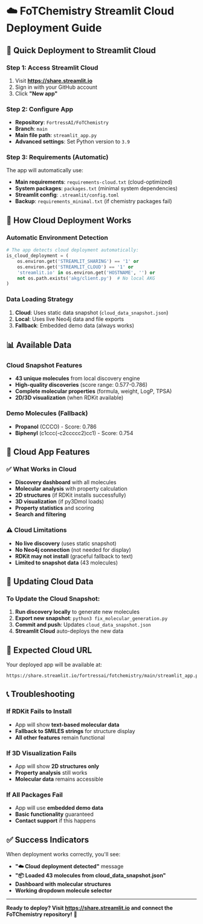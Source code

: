 # ☁️ FoTChemistry Streamlit Cloud Deployment Guide

## 🚀 Quick Deployment to Streamlit Cloud

### Step 1: Access Streamlit Cloud
1. Visit **https://share.streamlit.io**
2. Sign in with your GitHub account
3. Click **"New app"**

### Step 2: Configure App
- **Repository**: `FortressAI/FoTChemistry`
- **Branch**: `main`
- **Main file path**: `streamlit_app.py`
- **Advanced settings**: Set Python version to `3.9`

### Step 3: Requirements (Automatic)
The app will automatically use:
- **Main requirements**: `requirements-cloud.txt` (cloud-optimized)
- **System packages**: `packages.txt` (minimal system dependencies)
- **Streamlit config**: `.streamlit/config.toml`
- **Backup**: `requirements_minimal.txt` (if chemistry packages fail)

## 🔧 How Cloud Deployment Works

### Automatic Environment Detection
```python
# The app detects cloud deployment automatically:
is_cloud_deployment = (
    os.environ.get('STREAMLIT_SHARING') == '1' or
    os.environ.get('STREAMLIT_CLOUD') == '1' or
    'streamlit.io' in os.environ.get('HOSTNAME', '') or
    not os.path.exists('akg/client.py')  # No local AKG
)
```

### Data Loading Strategy
1. **Cloud**: Uses static data snapshot (`cloud_data_snapshot.json`)
2. **Local**: Uses live Neo4j data and file exports
3. **Fallback**: Embedded demo data (always works)

## 📊 Available Data

### Cloud Snapshot Features
- **43 unique molecules** from local discovery engine
- **High-quality discoveries** (score range: 0.577-0.786)
- **Complete molecular properties** (formula, weight, LogP, TPSA)
- **2D/3D visualization** (when RDKit available)

### Demo Molecules (Fallback)
- **Propanol** (CCCO) - Score: 0.786
- **Biphenyl** (c1ccc(-c2ccccc2)cc1) - Score: 0.754

## 🧬 Cloud App Features

### ✅ What Works in Cloud
- **Discovery dashboard** with all molecules
- **Molecular analysis** with property calculation
- **2D structures** (if RDKit installs successfully)
- **3D visualization** (if py3Dmol loads)
- **Property statistics** and scoring
- **Search and filtering**

### ⚠️ Cloud Limitations
- **No live discovery** (uses static snapshot)
- **No Neo4j connection** (not needed for display)
- **RDKit may not install** (graceful fallback to text)
- **Limited to snapshot data** (43 molecules)

## 🔄 Updating Cloud Data

### To Update the Cloud Snapshot:
1. **Run discovery locally** to generate new molecules
2. **Export new snapshot**: `python3 fix_molecular_generation.py`
3. **Commit and push**: Updates `cloud_data_snapshot.json`
4. **Streamlit Cloud** auto-deploys the new data

## 🎯 Expected Cloud URL
Your deployed app will be available at:
```
https://share.streamlit.io/fortressai/fotchemistry/main/streamlit_app.py
```

## 📞 Troubleshooting

### If RDKit Fails to Install
- App will show **text-based molecular data**
- **Fallback to SMILES strings** for structure display
- **All other features** remain functional

### If 3D Visualization Fails
- App will show **2D structures only**
- **Property analysis** still works
- **Molecular data** remains accessible

### If All Packages Fail
- App will use **embedded demo data**
- **Basic functionality** guaranteed
- **Contact support** if this happens

## ✅ Success Indicators

When deployment works correctly, you'll see:
- **"☁️ Cloud deployment detected"** message
- **"📦 Loaded 43 molecules from cloud_data_snapshot.json"**
- **Dashboard with molecular structures**
- **Working dropdown molecule selector**

---

**Ready to deploy? Visit https://share.streamlit.io and connect the FoTChemistry repository!** 🚀
